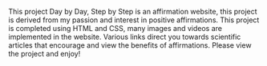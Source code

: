 This project Day by Day, Step by Step is an affirmation website, this project is derived from my passion and interest in positive affirmations. This project is completed using HTML and CSS, many images and videos are implemented in the website. Various links direct you towards scientific articles that encourage and view the benefits of affirmations. Please view the project and enjoy!